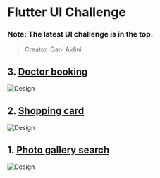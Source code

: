 # Flutter UI Challenge

### Note: The latest UI challenge is in the top.
> Creator: Qani Ajdini

## 3. [Doctor booking](https://github.com/qani-ajdini/flutter_ui_doctor_booking)
![Design](https://github.com/qani-ajdini/flutter_ui_doctor_booking/raw/master/image/demo.gif)
## 2. [Shopping card](https://github.com/qani-ajdini/flutter_ui_shopping_card)
![Design](https://media0.giphy.com/media/dsd62Exqc7ybWEmjYo/giphy.gif)
## 1. [Photo gallery search](https://github.com/qani-ajdini/flutter-ui-photo-gallery-search)
![Design](https://github.com/qani-ajdini/flutter-ui-photo-gallery-search/blob/master/docs/inspiration.gif)